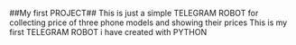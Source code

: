 ##My first PROJECT##
This is just a simple TELEGRAM ROBOT for collecting price of three phone models and showing their prices
This is my first TELEGRAM ROBOT i have created with PYTHON

